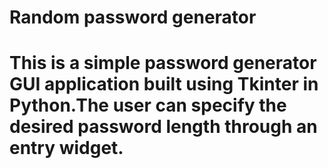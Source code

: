# Random password generator
# This is a simple password generator GUI application built using Tkinter in Python.The user can specify the desired password length through an entry widget.
